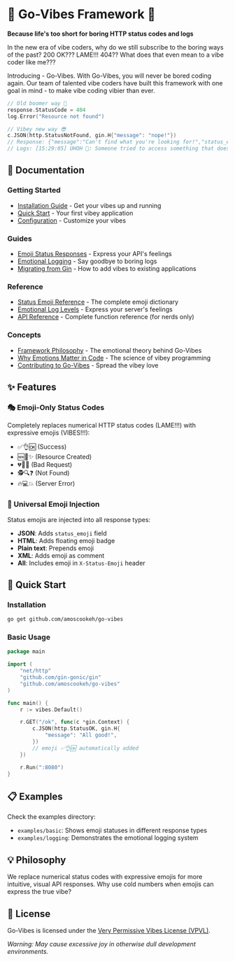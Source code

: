 # 🌈 Go-Vibes Framework 🌈

**Because life's too short for boring HTTP status codes and logs**

In the new era of vibe coders, why do we still subscribe to the boring ways of the past? 200 OK??? LAME!!! 404?? What does that even mean to a vibe coder like me???

Introducing - Go-Vibes. With Go-Vibes, you will never be bored coding again. Our team of talented vibe coders have built this framework with one goal in mind - to make vibe coding vibier than ever.

```go
// Old boomer way 🥱
response.StatusCode = 404
log.Error("Resource not found")

// Vibey new way 😎
c.JSON(http.StatusNotFound, gin.H{"message": "nope!"})
// Response: {"message":"Can't find what you're looking for!","status_emoji":"🕵️🔍❓"}
// Logs: [15:29:05] UHOH 😬: Someone tried to access something that doesn't exist!
```

## 📖 Documentation

### Getting Started

- [Installation Guide](docs/getting-started/installation.md) - Get your vibes up and running
- [Quick Start](docs/getting-started/quick-start.md) - Your first vibey application
- [Configuration](docs/getting-started/configuration.md) - Customize your vibes

### Guides

- [Emoji Status Responses](docs/guides/emoji-status.md) - Express your API's feelings
- [Emotional Logging](docs/guides/emotional-logging.md) - Say goodbye to boring logs
- [Migrating from Gin](docs/guides/migrating-from-gin.md) - How to add vibes to existing applications

### Reference

- [Status Emoji Reference](docs/references/status-emoji.md) - The complete emoji dictionary
- [Emotional Log Levels](docs/references/emotional-log-levels.md) - Express your server's feelings
- [API Reference](docs/references/api.md) - Complete function reference (for nerds only)

### Concepts

- [Framework Philosophy](docs/concepts/philosophy.md) - The emotional theory behind Go-Vibes
- [Why Emotions Matter in Code](docs/concepts/why-emotions.md) - The science of vibey programming
- [Contributing to Go-Vibes](docs/concepts/contributing.md) - Spread the vibey love

## ✨ Features

### 🎭 Emoji-Only Status Codes

Completely replaces numerical HTTP status codes (LAME!!!) with expressive emojis (VIBES!!!):

- ✅👌🆗 (Success)
- 🆕👶✨ (Resource Created)
- 💔👿😭 (Bad Request)
- 🕵️🔍❓ (Not Found)
- 🔥💻💥 (Server Error)

### 🎨 Universal Emoji Injection

Status emojis are injected into all response types:

- **JSON**: Adds `status_emoji` field
- **HTML**: Adds floating emoji badge
- **Plain text**: Prepends emoji
- **XML**: Adds emoji as comment
- **All**: Includes emoji in `X-Status-Emoji` header

## 🚀 Quick Start

### Installation

```bash
go get github.com/amoscookeh/go-vibes
```

### Basic Usage

```go
package main

import (
	"net/http"
	"github.com/gin-gonic/gin"
	"github.com/amoscookeh/go-vibes"
)

func main() {
	r := vibes.Default()

	r.GET("/ok", func(c *gin.Context) {
		c.JSON(http.StatusOK, gin.H{
			"message": "All good!",
		})
		// emoji ✅👌🆗 automatically added
	})

	r.Run(":8080")
}
```

## 📋 Examples

Check the examples directory:

- `examples/basic`: Shows emoji statuses in different response types
- `examples/logging`: Demonstrates the emotional logging system

## 💡 Philosophy

We replace numerical status codes with expressive emojis for more intuitive, visual API responses. Why use cold numbers when emojis can express the true vibe?

## 📜 License

Go-Vibes is licensed under the [Very Permissive Vibes License (VPVL)](docs/concepts/license.md).

*Warning: May cause excessive joy in otherwise dull development environments.*
